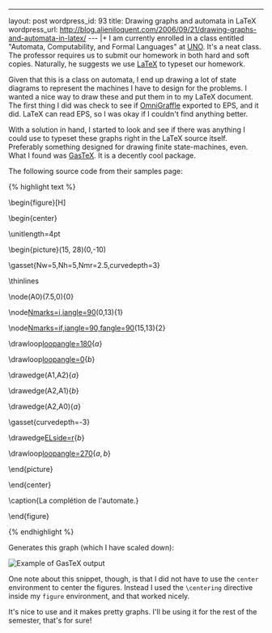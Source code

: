 --- 
layout: post
wordpress_id: 93
title: Drawing graphs and automata in LaTeX
wordpress_url: http://blog.alieniloquent.com/2006/09/21/drawing-graphs-and-automata-in-latex/
--- |+
I am currently enrolled in a class entitled "Automata, Computability, and
Formal Languages" at [UNO][1]. It's a neat class. The professor requires us to
submit our homework in both hard and soft copies. Naturally, he suggests we
use [LaTeX][2] to typeset our homework.

Given that this is a class on automata, I end up drawing a lot of state
diagrams to represent the machines I have to design for the problems. I wanted
a nice way to draw these and put them in to my LaTeX document. The first thing
I did was check to see if [OmniGraffle][3] exported to EPS, and it did. LaTeX
can read EPS, so I was okay if I couldn't find anything better.

With a solution in hand, I started to look and see if there was anything I
could use to typeset these graphs right in the LaTeX source itself. Preferably
something designed for drawing finite state-machines, even. What I found was
[GasTeX][4]. It is a decently cool package.

The following source code from their samples page:

{% highlight text %}

\begin{figure}[H]

\begin{center}

\unitlength=4pt

\begin{picture}(15, 28)(0,-10)

\gasset{Nw=5,Nh=5,Nmr=2.5,curvedepth=3}

\thinlines

\node(A0)(7.5,0){$0$}

\node[Nmarks=i,iangle=90](A1)(0,13){$1$}

\node[Nmarks=if,iangle=90,fangle=90](A2)(15,13){$2$}

\drawloop[loopangle=180](A1){$a$}

\drawloop[loopangle=0](A2){$b$}

\drawedge(A1,A2){$a$}

\drawedge(A2,A1){$b$}

\drawedge(A2,A0){$a$}

\gasset{curvedepth=-3}

\drawedge[ELside=r](A1,A0){$b$}

\drawloop[loopangle=270](A0){$a, b$}

\end{picture}

\end{center}

\caption{La complétion de l'automate.}

\end{figure}

{% endhighlight %}

Generates this graph (which I have scaled down):

![Example of GasTeX output][5]

One note about this snippet, though, is that I did not have to use the
`center` environment to center the figures. Instead I used the `\centering`
directive inside my `figure` environment, and that worked nicely.

It's nice to use and it makes pretty graphs. I'll be using it for the rest of
the semester, that's for sure!

   [1]: http://www.unomaha.edu

   [2]: http://ctan.org/what_is_tex.html

   [3]: http://www.omnigroup.com/applications/omnigraffle/

   [4]: http://www.lsv.ens-cachan.fr/~gastin/gastex/gastex.html

   [5]: http://blog.alieniloquent.com/images/gastex-example.jpg
